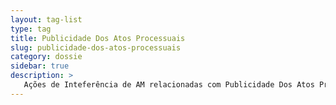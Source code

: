```yaml
---
layout: tag-list
type: tag
title: Publicidade Dos Atos Processuais
slug: publicidade-dos-atos-processuais
category: dossie
sidebar: true
description: >
   Ações de Inteferência de AM relacionadas com Publicidade Dos Atos Processuais
---
```

